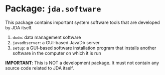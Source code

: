 # Package: `jda.software`

This package contains important system software tools that are developed by JDA itself. 

1. `dodm`:  data management software
2. `javadbserver`: a GUI-based JavaDb server
3. `setup`: a GUI-based software installation program that installs another software in the computer on which it is run

**IMPORTANT**: This is NOT a development package. It must not contain any source code related to JDA itself.